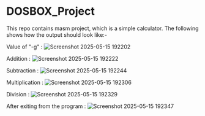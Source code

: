# DOSBOX_Project
This repo contains masm project, which is a simple calculator.
The following shows how the output should look like:-

Value of "-g" :
![Screenshot 2025-05-15 192202](https://github.com/user-attachments/assets/294b3bb0-1148-4cc0-aceb-ebe8ef64e245)

Addition :
![Screenshot 2025-05-15 192222](https://github.com/user-attachments/assets/ea864c0c-03a2-4c42-b547-2fd77ac29098)

Subtraction :
![Screenshot 2025-05-15 192244](https://github.com/user-attachments/assets/3dc9de79-31c8-4a08-9773-d4da6ecca5f0)

Multiplication :
![Screenshot 2025-05-15 192306](https://github.com/user-attachments/assets/454771ee-b0be-46a8-aa3c-53264e422a0c)

Division :
![Screenshot 2025-05-15 192329](https://github.com/user-attachments/assets/72deca13-b167-49ab-bca6-f6986617aa47)

After exiting from the program :
![Screenshot 2025-05-15 192347](https://github.com/user-attachments/assets/121ff3a8-8ec0-4e69-9cd6-f87db6455461)
